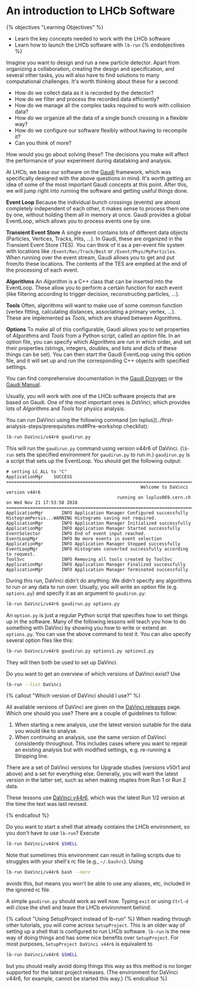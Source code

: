 # An introduction to LHCb Software

{% objectives "Learning Objectives" %}
* Learn the key concepts needed to work with the LHCb software
* Learn how to launch the LHCb software with `lb-run`
{% endobjectives %} 

Imagine you want to design and run a new particle detector.
Apart from organizing a collaboration, creating the design and specification, and several other tasks, you will also have to find solutions to many computational challenges.
It's worth thinking about these for a second:

 - How do we collect data as it is recorded by the detector?
 - How do we filter and process the recorded data efficiently?
 - How do we manage all the complex tasks required to work with collision data?
 - How do we organize all the data of a single bunch crossing in a flexible way?
 - How do we configure our software flexibly without having to recompile it?
 - Can you think of more?

How would you go about solving these?
The decisions you make will affect the performance of your experiment during datataking and analysis.

At LHCb, we base our software on the [Gaudi](https://gaudi.web.cern.ch/gaudi/) framework, which was specifically designed with the above questions in mind.
It's worth getting an idea of some of the most important Gaudi concepts at this point.
After this, we will jump right into running the software and getting useful things done.

**Event Loop**
Because the individual bunch crossings (events) are almost completely independent of each other, it makes sense to process them one by one, without holding them all in memory at once.
Gaudi provides a global EventLoop, which allows you to process events one by one.

**Transient Event Store**
A single event contains lots of different data objects (Particles, Vertices, Tracks, Hits, ...).
In Gaudi, these are organized in the Transient Event Store (TES).
You can think of it as a per-event file system with locations like `/Event/Rec/Track/Best` or `/Event/Phys/MyParticles`.
When running over the event stream, Gaudi allows you to get and put from/to these locations.
The contents of the TES are emptied at the end of the processing of each event.

**Algorithms**
An *Algorithm* is a C++ class that can be inserted into the EventLoop.
These allow you to perform a certain function for each event (like filtering according to trigger decision, reconstructing particles, ...).

**Tools**
Often, algorithms will want to make use of some common function (vertex fitting, calculating distances, associating a primary vertex, ...).
These are implemented as *Tools*, which are shared between Algorithms.

**Options**
To make all of this configurable, Gaudi allows you to set properties of *Algorithms* and *Tools* from a Python script, called an *option* file.
In an option file, you can specify which Algorithms are run in which order, and set their properties (strings, integers, doubles, and lists and dicts of these things can be set).
You can then start the Gaudi EventLoop using this option file, and it will set up and run the corresponding C++ objects with specified settings.

You can find comprehensive documentation in the [Gaudi Doxygen](https://gaudi.web.cern.ch/gaudi/doxygen/v30r3/index.html) or the [Gaudi Manual](https://gaudi.web.cern.ch/gaudi/resources/GUG.pdf).

Usually, you will work with one of the LHCb software projects that are based on Gaudi.
One of the most important ones is *DaVinci*, which provides lots of *Algorithms* and *Tools* for physics analysis.

You can run DaVinci using the following command [on lxplus](../first-analysis-steps/prerequisites.md#Pre-workshop checklist):
```bash
lb-run DaVinci/v44r6 gaudirun.py
```

This will run the `gaudirun.py` command using version v44r6 of DaVinci. (`lb-run` sets the specified environment for `gaudirun.py` to run in.)
`gaudirun.py` is a script that sets up the EventLoop.
You should get the following output:

```
# setting LC_ALL to "C"
ApplicationMgr    SUCCESS
====================================================================================================================================
                                                   Welcome to DaVinci version v44r6
                                          running on lxplus069.cern.ch on Wed Nov 21 17:53:58 2018
====================================================================================================================================
ApplicationMgr       INFO Application Manager Configured successfully
HistogramPersis...WARNING Histograms saving not required.
ApplicationMgr       INFO Application Manager Initialized successfully
ApplicationMgr       INFO Application Manager Started successfully
EventSelector        INFO End of event input reached.
EventLoopMgr         INFO No more events in event selection
ApplicationMgr       INFO Application Manager Stopped successfully
EventLoopMgr         INFO Histograms converted successfully according to request.
ToolSvc              INFO Removing all tools created by ToolSvc
ApplicationMgr       INFO Application Manager Finalized successfully
ApplicationMgr       INFO Application Manager Terminated successfully
```

During this run, DaVinci didn't do anything: We didn't specify any algorithms to run or any data to run over.
Usually, you will write an option file (e.g. `options.py`) and specify it as an argument to `gaudirun.py`:

```bash
lb-run DaVinci/v44r6 gaudirun.py options.py
```

An `option.py` is just a regular Python script that specifies how to set things up in the software.
Many of the following lessons will teach you how to do something with DaVinci by showing you how to write or extend an `options.py`.
You can use the above command to test it.
You can also specify several option files like this:
```bash
lb-run DaVinci/v44r6 gaudirun.py options1.py options2.py
```
They will then both be used to set up DaVinci.

Do you want to get an overview of which versions of DaVinci exist? Use
```bash
lb-run --list DaVinci
```

{% callout "Which version of DaVinci should I use?" %}

All available versions of DaVinci are given on the [DaVinci releases][releases]
page. Which one should you use? There are a couple of guidelines to follow:

1. When starting a new analysis, use the latest version suitable for the data
   you would like to analyse.
2. When continuing an analysis, use the same version of DaVinci consistently
   throughout. This includes cases where you want to repeat an existing
   analysis but with modified settings, e.g. re-running a Stripping line.

There are a set of DaVinci versions for Upgrade studies (versions v50r1 and
above) and a set for everything else. Generally, you will want the latest
version in the latter set, such as when making ntuples from Run 1 or Run 2
data.

These lessons use [DaVinci v44r6][v44r6], which was the latest Run 1/2 version at the
time the text was last revised.

[releases]: http://lhcbdoc.web.cern.ch/lhcbdoc/davinci/releases/
[v44r6]: http://lhcbdoc.web.cern.ch/lhcbdoc/davinci/releases/v44r6/

{% endcallout %}

Do you want to start a shell that already contains the LHCb environment, so you don't have to use `lb-run`?
Execute
```bash
lb-run DaVinci/v44r6 $SHELL
```
Note that sometimes this environment can result in failing scripts due to struggles with your shell's rc file (e.g., `~/.bashrc`). Using
```bash
lb-run DaVinci/v44r6 bash --norc
```
avoids this, but means you won't be able to use any aliases, etc, included in the ignored rc file.

A simple `gaudirun.py` should work as well now.
Typing `exit` or using `Ctrl-d` will close the shell and leave the LHCb environment behind.

{% callout "Using SetupProject instead of lb-run" %}
When reading through other tutorials, you will come across `SetupProject`.
This is an older way of setting up a shell that is configured to run LHCb software.
`lb-run` is the new way of doing things and has some nice benefits over `SetupProject`.
For most purposes, `SetupProject DaVinci v44r6` is equivalent to
```bash
lb-run DaVinci/v44r6 $SHELL
```
but you should really avoid doing things this way as this method is no longer supported for the latest project releases. (The environment for DaVinci v44r6, for example, cannot be started this way.)
{% endcallout %} 
